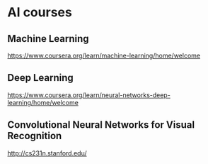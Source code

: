 # AI courses

## Machine Learning

https://www.coursera.org/learn/machine-learning/home/welcome

## Deep Learning

https://www.coursera.org/learn/neural-networks-deep-learning/home/welcome

## Convolutional Neural Networks for Visual Recognition

http://cs231n.stanford.edu/
